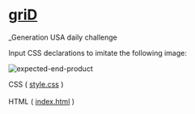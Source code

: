 <a href='https://jwalla7.github.io/griD/' target='_blank'><h1>griD</h1></a>
_Generation USA daily challenge

Input CSS declarations to imitate the following image:

![expected-end-product](https://user-images.githubusercontent.com/89559981/139560019-1c699f94-f38f-4020-922e-286467eda596.png)

<section>
  CSS (
    <a href='https://generation-learners.slack.com/files/U01U20P44KE/F02KE25RAUW/floats.css'>style.css</a>
  )
    <br>
    <br>
  HTML (
    <a href='https://generation-learners.slack.com/files/U01U20P44KE/F02KP0J1KU4/floats.html'>index.html</a>
  )
</section>
